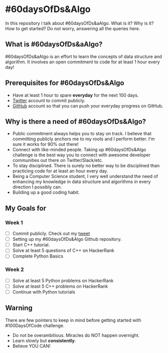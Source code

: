 # #60daysOfDs&Algo
In this repository I talk about #60daysOfDs&aAlgo. What is it? Why is it? How to get started? Do not worry, answering all the queries here.

## What is #60daysOfDs&aAlgo?
#60daysOfDs&aAlgo is an effort to learn the concepts of data structure and algorithm. It involves an open commitment to code for at least 1 hour every day!

## Prerequisites for #60daysOfDs&Algo 
* Have at least 1 hour to spare **everyday** for the next 100 days.
* [Twitter](https://twitter.com/) account to commit publicly.
* [GitHub](https://github.com/) account so that you can push your everyday progress on GitHub.
 
 ## Why is there a need of #60daysOfDs&Algo?
* Public commitment always helps you to stay on track. I believe that committing publicly anchors me to my roots and I perform better. I'm sure it works for 90% out there!
* Connect with like-minded people. Taking up #60daysOfDs&Algo challenge is the best way you to connect with awesome developer communities out there on Twitter/Slack/etc.
*	To stay disciplined. There is surely no better way to be disciplined than practicing code for at least an hour every day.
*	Being a Computer Science student, I very well understand the need of enhancing my knowledge in data structure and algorithms in every direction I possibly can.
*	Building up a good coding habit.

## My Goals for
### Week 1
- [ ] Commit publicly. Check out my [tweet](https://twitter.com)
- [ ] Setting up my #60daysOfDs&Algo Github repository.
- [ ] Start C++ tutorial. 
- [ ] Solve at least 5 questions of C++ on HackerRank
- [ ] Complete Python Basics

### Week 2 
- [ ] Solve at least 5 Python problems on HackerRank
- [ ] Solve at least 5 C++ problems on HackerRank
- [ ] Continue with Python tutorials

## Warning
There are few pointers to keep in mind before getting started with #100DaysOfCode challenge.
- Do not be overambitious. Miracles do NOT happen overnight.
- Learn slowly but **consistently**.
- Believe YOU CAN!
